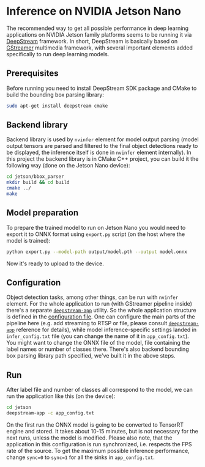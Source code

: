 # Inference on NVIDIA Jetson Nano

The recommended way to get all possible performance in deep learning applications on NVIDIA Jetson family platforms seems to be running it via [DeepStream](https://developer.nvidia.com/deepstream-sdk) framework. In short, DeepStream is basically based on [GStreamer](https://gstreamer.freedesktop.org/) multimedia framework, with several important elements added specifically to run deep learning models.

## Prerequisites

Before running you need to install DeepStream SDK package and CMake to build the bounding box parsing library:
```bash
sudo apt-get install deepstream cmake
```

## Backend library

Backend library is used by `nvinfer` element for model output parsing (model output tensors are parsed and filtered to the final object detections ready to be displayed, the inference itself is done in `nvinfer` element internally). In this project the backend library is in CMake C++ project, you can build it the following way (done on the Jetson Nano device):
```bash
cd jetson/bbox_parser
mkdir build && cd build
cmake ../
make
```

## Model preparation

To prepare the trained model to run on Jetson Nano you would need to export it to ONNX format using `export.py` script (on the host where the model is trained):
```bash
python export.py --model-path output/model.pth --output model.onnx
```
Now it's ready to upload to the device.

## Configuration

Object detection tasks, among other things, can be run with `nvinfer` element. For the whole application to run (with GStreamer pipeline inside) there's a separate [`deepstream-app`](https://docs.nvidia.com/metropolis/deepstream/dev-guide/index.html) utility. So the whole application structure is defined in the [configuration file](app_config.txt). One can configure the main parts of the pipeline here (e.g. add streaming to RTSP or file, please consult [`deepstream-app`](https://docs.nvidia.com/metropolis/deepstream/dev-guide/index.html) reference for details), while model inference-specific settings landed in `infer_config.txt` file (you can change the name of it in `app_config.txt`). You might want to change the ONNX file of the model, file containing the label names or number of classes there. There's also backend bounding box parsing library path specified, we've built it in the above steps.

## Run
After label file and number of classes all correspond to the model, we can run the application like this (on the device):
```bash
cd jetson
deepstream-app -c app_config.txt
```

On the first run the ONNX model is going to be converted to TensorRT engine and stored. It takes about 10-15 minutes, but is not necessary for the next runs, unless the model is modified. Please also note, that the application in this configuration is run synchronized, i.e. respects the FPS rate of the source. To get the maximum possible inference performance, change `sync=0` to `sync=1` for all the sinks in `app_config.txt`.
